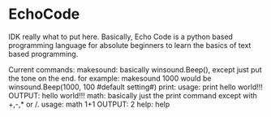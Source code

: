 # EchoCode
IDK really what to put here. Basically, Echo Code is a python based programming language for absolute beginners to learn the basics of text based programming.

Current commands:
  makesound:
    basically winsound.Beep(), except just put the tone on the end.
    for example:
      makesound 1000
    would be winsound.Beep(1000, 100 #default setting#)
  print:
    usage:
      print hello world!!!
      OUTPUT: hello world!!!
  math:
    basically just the print command except with +,-,* or /.
    usage:
      math 1+1
      OUTPUT: 2
  help:
    help
